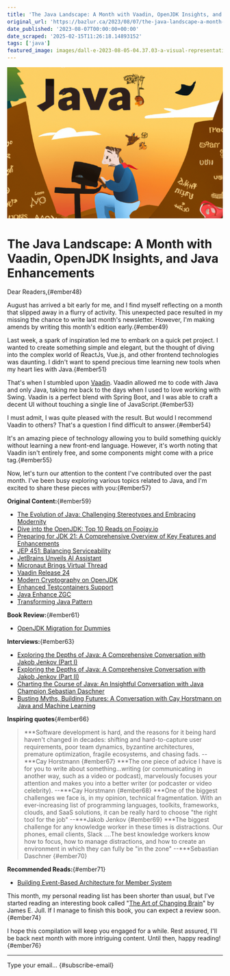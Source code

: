 ```yaml
---
title: 'The Java Landscape: A Month with Vaadin, OpenJDK Insights, and Java Enhancements'
original_url: 'https://bazlur.ca/2023/08/07/the-java-landscape-a-month-with-vaadin-openjdk-insights-and-java-enhancements/'
date_published: '2023-08-07T00:00:00+00:00'
date_scraped: '2025-02-15T11:26:18.14893152'
tags: ['java']
featured_image: images/dall-e-2023-08-05-04.37.03-a-visual-representation-of-a-java-developer-at-his-computer-embarking-on-a-new-project.-the-developer-is-finding-a-treasure-chest-representing-the-va.png
---
```


![](images/dall-e-2023-08-05-04.37.03-a-visual-representation-of-a-java-developer-at-his-computer-embarking-on-a-new-project.-the-developer-is-finding-a-treasure-chest-representing-the-va.png)

The Java Landscape: A Month with Vaadin, OpenJDK Insights, and Java Enhancements
================================================================================

Dear Readers,{#ember48}

August has arrived a bit early for me, and I find myself reflecting on a month that slipped away in a flurry of activity. This unexpected pace resulted in my missing the chance to write last month's newsletter. However, I'm making amends by writing this month's edition early.{#ember49}

Last week, a spark of inspiration led me to embark on a quick pet project. I wanted to create something simple and elegant, but the thought of diving into the complex world of ReactJs, Vue.js, and other frontend technologies was daunting. I didn't want to spend precious time learning new tools when my heart lies with Java.{#ember51}

That's when I stumbled upon [Vaadin](https://vaadin.com/). Vaadin allowed me to code with Java and only Java, taking me back to the days when I used to love working with Swing. Vaadin is a perfect blend with Spring Boot, and I was able to craft a decent UI without touching a single line of JavaScript.{#ember53}

I must admit, I was quite pleased with the result. But would I recommend Vaadin to others? That's a question I find difficult to answer.{#ember54}

It's an amazing piece of technology allowing you to build something quickly without learning a new front-end language. However, it's worth noting that Vaadin isn't entirely free, and some components might come with a price tag.{#ember55}

Now, let's turn our attention to the content I've contributed over the past month. I've been busy exploring various topics related to Java, and I'm excited to share these pieces with you:{#ember57}

**Original Content:**{#ember59}

* [The Evolution of Java: Challenging Stereotypes and Embracing Modernity](https://foojay.io/today/the-evolution-of-java-challenging-stereotypes-and-embracing-modernity/)
* [Dive into the OpenJDK: Top 10 Reads on Foojay.io](https://foojay.io/today/dive-into-the-openjdk-top-10-reads-on-foojay.io/)
* [Preparing for JDK 21: A Comprehensive Overview of Key Features and Enhancements](https://foojay.io/today/preparing-for-jdk-21-a-comprehensive-overview-of-key-features-and-enhancements/)
* [JEP 451: Balancing Serviceability](https://www.infoq.com/news/2023/07/jep-451-balancing-serviceability/?itm_source=infoq&itm_campaign=user_page&itm_medium=link)
* [JetBrains Unveils AI Assistant](https://www.infoq.com/news/2023/07/jetbrains-unveils-ai-assistant/?itm_source=infoq&itm_campaign=user_page&itm_medium=link)
* [Micronaut Brings Virtual Thread](https://www.infoq.com/news/2023/07/micronaut-brings-virtual-thread/?itm_source=infoq&itm_campaign=user_page&itm_medium=link)
* [Vaadin Release 24](https://www.infoq.com/news/2023/07/vaadin-release-24/?itm_source=infoq&itm_campaign=user_page&itm_medium=link)
* [Modern Cryptography on OpenJDK](https://www.infoq.com/news/2023/07/modern-cryptography-on-openjdk/?itm_source=infoq&itm_campaign=user_page&itm_medium=link)
* [Enhanced Testcontainers Support](https://www.infoq.com/news/2023/07/enhanced-testcontainers-support/?itm_source=infoq&itm_campaign=user_page&itm_medium=link)
* [Java Enhance ZGC](https://www.infoq.com/news/2023/07/java-enhance-zgc/?itm_source=infoq&itm_campaign=user_page&itm_medium=link)
* [Transforming Java Pattern](https://www.infoq.com/news/2023/07/tranforming-java-pattern/?itm_source=infoq&itm_campaign=user_page&itm_medium=link)

**Book Review:**{#ember61}

* [OpenJDK Migration for Dummies](https://foojay.io/today/book-review-openjdk-migration-for-dummies/)

**Interviews:**{#ember63}

* [Exploring the Depths of Java: A Comprehensive Conversation with Jakob Jenkov (Part I)](https://foojay.io/today/exploring-the-depths-of-java-a-comprehensive-conversation-with-jakob-jenkov-part-i/)
* [Exploring the Depths of Java: A Comprehensive Conversation with Jakob Jenkov (Part II)](https://foojay.io/today/exploring-the-depths-of-java-a-comprehensive-conversation-with-jakob-jenkov-part-ii/)
* [Charting the Course of Java: An Insightful Conversation with Java Champion Sebastian Daschner](https://foojay.io/today/charting-the-course-of-java-an-insightful-conversation-with-java-champion-sebastian-daschner/)
* [Busting Myths, Building Futures: A Conversation with Cay Horstmann on Java and Machine Learning](https://foojay.io/today/busting-myths-building-futures-a-conversation-with-cay-horstmann-on-java-and-machine-learning/)

**Inspiring quotes**{#ember66}
> ***Software development is hard, and the reasons for it being hard haven't changed in decades: shifting and hard-to-capture user requirements, poor team dynamics, byzantine architectures, premature optimization, fragile ecosystems, and chasing fads. --***Cay Horstmann
> {#ember67}
> ***The one piece of advice I have is for you to write about something...writing (or communicating in another way, such as a video or podcast), marvelously focuses your attention and makes you into a better writer (or podcaster or video celebrity). --***Cay Horstmann
> {#ember68}
> ***One of the biggest challenges we face is, in my opinion, technical fragmentation. With an ever-increasing list of programming languages, toolkits, frameworks, clouds, and SaaS solutions, it can be really hard to choose "the right tool for the job" --***Jakob Jenkov
> {#ember69}
> ***The biggest challenge for any knowledge worker in these times is distractions. Our phones, email clients, Slack ....The best knowledge workers know how to focus, how to manage distractions, and how to create an environment in which they can fully be "in the zone" --***Sebastian Daschner
> {#ember70}

**Recommended Reads:**{#ember71}

* [Building Event-Based Architecture for Member System](https://tech.deliveryhero.com/building-event-based-architecture-for-member-system/)

This month, my personal reading list has been shorter than usual, but I've started reading an interesting book called "[The Art of Changing Brain](https://www.amazon.ca/Art-Changing-Brain-Enriching-Exploring/dp/1579220541)" by James E. Jull. If I manage to finish this book, you can expect a review soon.{#ember74}

I hope this compilation will keep you engaged for a while. Rest assured, I'll be back next month with more intriguing content. Until then, happy reading!{#ember76}  

*** ** * ** ***

Type your email... {#subscribe-email}
